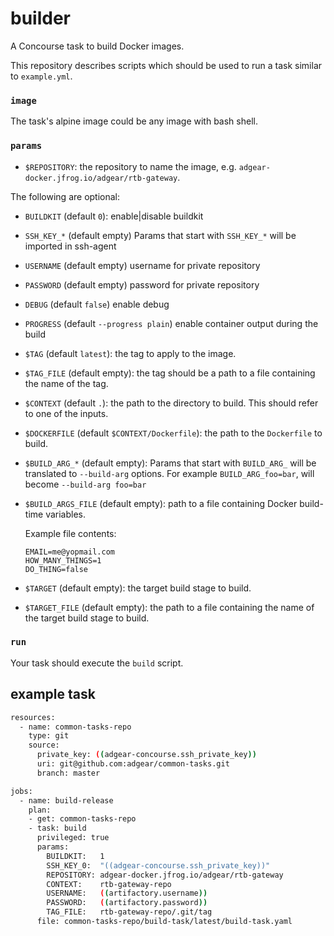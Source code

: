 # builder

A Concourse task to build Docker images.

This repository describes scripts which should be used to run a task similar
to `example.yml`.

### `image`

The task's alpine image could be any image with bash shell.

### `params`

* `$REPOSITORY`: the repository to name the image, e.g.
  `adgear-docker.jfrog.io/adgear/rtb-gateway`.

The following are optional:
* `BUILDKIT`      (default `0`): enable|disable buildkit

* `SSH_KEY_*`     (default empty) Params that start with `SSH_KEY_*` will be imported in ssh-agent

* `USERNAME`      (default empty) username for private repository

* `PASSWORD`      (default empty) password for private repository

* `DEBUG`         (default `false`) enable debug

* `PROGRESS`      (default `--progress plain`) enable container output during the build

* `$TAG`          (default `latest`): the tag to apply to the image.

* `$TAG_FILE`     (default empty): the tag should be a path to a file containing the name of the tag.

* `$CONTEXT`      (default `.`): the path to the directory to build. This should refer to one of the inputs.

* `$DOCKERFILE`   (default `$CONTEXT/Dockerfile`): the path to the `Dockerfile` to build.

* `$BUILD_ARG_*`  (default empty): Params that start with `BUILD_ARG_` will be
  translated to `--build-arg` options. For example `BUILD_ARG_foo=bar`, will become
  `--build-arg foo=bar`

* `$BUILD_ARGS_FILE` (default empty): path to a file containing Docker build-time variables.

  Example file contents:
  ```
  EMAIL=me@yopmail.com
  HOW_MANY_THINGS=1
  DO_THING=false
  ```

* `$TARGET` (default empty): the target build stage to build.

* `$TARGET_FILE` (default empty): the path to a file containing the name of the target build stage to build.

### `run`

Your task should execute the `build` script.


## example task

```sh
resources:
  - name: common-tasks-repo
    type: git
    source:
      private_key: ((adgear-concourse.ssh_private_key))
      uri: git@github.com:adgear/common-tasks.git
      branch: master

jobs:
  - name: build-release
    plan:
    - get: common-tasks-repo
    - task: build
      privileged: true
      params:
        BUILDKIT:   1
        SSH_KEY_0:  "((adgear-concourse.ssh_private_key))"
        REPOSITORY: adgear-docker.jfrog.io/adgear/rtb-gateway
        CONTEXT:    rtb-gateway-repo
        USERNAME:   ((artifactory.username))
        PASSWORD:   ((artifactory.password))
        TAG_FILE:   rtb-gateway-repo/.git/tag
      file: common-tasks-repo/build-task/latest/build-task.yaml


```
